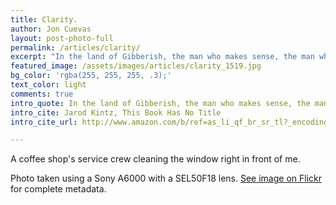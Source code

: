 ```yaml
---
title: Clarity.
author: Jon Cuevas
layout: post-photo-full
permalink: /articles/clarity/
excerpt: "In the land of Gibberish, the man who makes sense, the man who speaks clearly, clearly speaks nonsense."
featured_image: /assets/images/articles/clarity_1519.jpg
bg_color: 'rgba(255, 255, 255, .3);'
text_color: light
comments: true
intro_quote: In the land of Gibberish, the man who makes sense, the man who speaks clearly, clearly speaks nonsense.
intro_cite: Jarod Kintz, This Book Has No Title
intro_cite_url: http://www.amazon.com/b/ref=as_li_qf_br_sr_tl?_encoding=UTF8&camp=1789&creative=9325&linkCode=ur2&node=6408942011&tag=archdigi-20&linkId=EMF52N7DPVQNGM7P

---
```


A coffee shop's service crew cleaning the window right in front of me.

Photo taken using a Sony A6000 with a SEL50F18 lens. [See image on Flickr][1] for complete metadata.


[1]: https://www.flickr.com/photos/archondigital/16434682981/